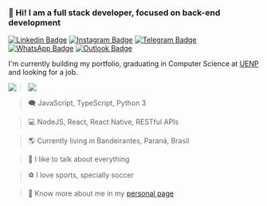 ### 👋 Hi! I am a full stack developer, focused on back-end development

>
[![Linkedin Badge](https://img.shields.io/badge/-LinkedIn-0077B5?style=for-the-badge&logo=Linkedin&logoColor=white)](https://www.linkedin.com/in/arthurd99/) [![Instagram Badge](https://img.shields.io/badge/-Instagram-E4405F?style=for-the-badge&logo=Instagram&logoColor=white)](https://www.instagram.com/arthurd99_/) [![Telegram Badge](https://img.shields.io/badge/Telegram-2CA5E0?style=for-the-badge&logo=telegram&logoColor=white)](https://t.me/arthurd99) [![WhatsApp Badge](https://img.shields.io/badge/-WhatsApp-25D366?style=for-the-badge&logo=WhatsApp&logoColor=white)](https://wa.me/5543998048845/) [![Outlook Badge](https://img.shields.io/badge/-Outlook-0078D4?style=for-the-badge&logo=MIcrosoft%20Outlook&logoColor=white)](mailto:arthurd99_@outlook.com)

I'm currently building my portfolio, graduating in Computer Science at [UENP](https://cct.uenp.edu.br/) and looking for a job.

<td><img  align="left" src="https://github-readme-stats.vercel.app/api/top-langs/?username=arthurd99&hide_border=true&theme=tokyonight&bg_color=0D1117" /></td>

>  ![](https://komarev.com/ghpvc/?username=arthurd99&style=flat-square&color=brightgreen)

> 🗨️ JavaScript, TypeScript, Python 3

> 💻 NodeJS, React, React Native, RESTful APIs

> 🌎 Currently living in Bandeirantes, Paraná, Brasil

> 💬 I like to talk about everything

> ⚽ I love sports, specially soccer

> 📔 Know more about me in my [personal page](https://arthurd99.github.io "Portfolio of Arthur Diniz da Luz")
